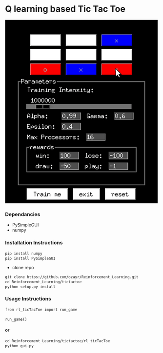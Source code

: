 # Q learning based Tic Tac Toe

![](demo.gif)

### Dependancies

* PySimpleGUI
* numpy

### Installation Instructions 

```
pip install numpy 
pip install PySimpleGUI
```
* clone repo 

```
git clone https://github.com/ozayr/Reinforcement_Learning.git
cd Reinforcement_Learning/tictactoe 
python setup.py install
``` 

### Usage Instructions
```
from rl_ticTacToe import run_game

run_game()
```

#### or 

```
cd Reinforcement_Learning/tictactoe/rl_ticTacToe
python gui.py
```
